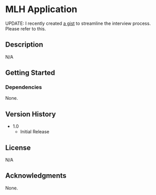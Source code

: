 # MLH Application

UPDATE: I recently created [a gist](https://gist.github.com/sai-nayunipati/82bfadf9ee13413e0ba1b691f2d6b6fe) to streamline the interview process. Please refer to this.

## Description

N/A

## Getting Started

### Dependencies

None.

## Version History

* 1.0
    * Initial Release

## License

N/A

## Acknowledgments
None.
